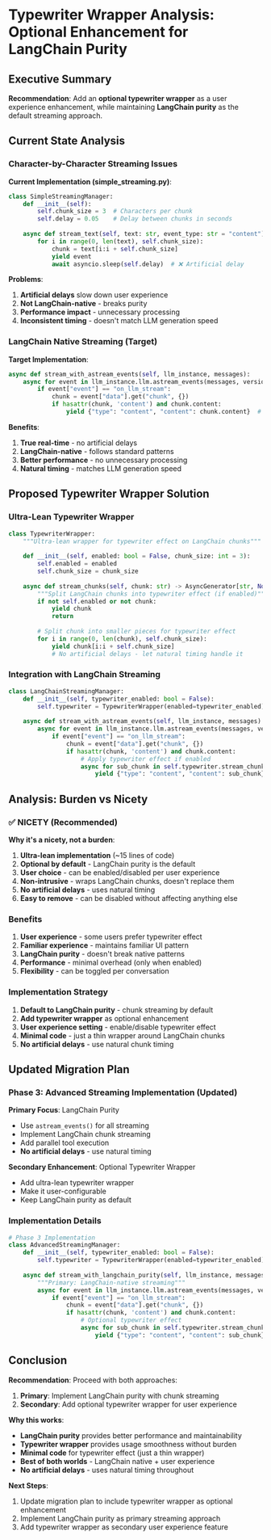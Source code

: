 # Typewriter Wrapper Analysis: Optional Enhancement for LangChain Purity

## Executive Summary

**Recommendation**: Add an **optional typewriter wrapper** as a user experience enhancement, while maintaining **LangChain purity** as the default streaming approach.

## Current State Analysis

### **Character-by-Character Streaming Issues**

**Current Implementation (simple_streaming.py)**:
```python
class SimpleStreamingManager:
    def __init__(self):
        self.chunk_size = 3  # Characters per chunk
        self.delay = 0.05    # Delay between chunks in seconds
    
    async def stream_text(self, text: str, event_type: str = "content"):
        for i in range(0, len(text), self.chunk_size):
            chunk = text[i:i + self.chunk_size]
            yield event
            await asyncio.sleep(self.delay)  # ❌ Artificial delay
```

**Problems**:
1. **Artificial delays** slow down user experience
2. **Not LangChain-native** - breaks purity
3. **Performance impact** - unnecessary processing
4. **Inconsistent timing** - doesn't match LLM generation speed

### **LangChain Native Streaming (Target)**

**Target Implementation**:
```python
async def stream_with_astream_events(self, llm_instance, messages):
    async for event in llm_instance.llm.astream_events(messages, version="v1"):
        if event["event"] == "on_llm_stream":
            chunk = event["data"].get("chunk", {})
            if hasattr(chunk, 'content') and chunk.content:
                yield {"type": "content", "content": chunk.content}  # ✅ Natural timing
```

**Benefits**:
1. **True real-time** - no artificial delays
2. **LangChain-native** - follows standard patterns
3. **Better performance** - no unnecessary processing
4. **Natural timing** - matches LLM generation speed

## Proposed Typewriter Wrapper Solution

### **Ultra-Lean Typewriter Wrapper**

```python
class TypewriterWrapper:
    """Ultra-lean wrapper for typewriter effect on LangChain chunks"""
    
    def __init__(self, enabled: bool = False, chunk_size: int = 3):
        self.enabled = enabled
        self.chunk_size = chunk_size
    
    async def stream_chunks(self, chunk: str) -> AsyncGenerator[str, None]:
        """Split LangChain chunks into typewriter effect (if enabled)"""
        if not self.enabled or not chunk:
            yield chunk
            return
        
        # Split chunk into smaller pieces for typewriter effect
        for i in range(0, len(chunk), self.chunk_size):
            yield chunk[i:i + self.chunk_size]
            # No artificial delays - let natural timing handle it
```

### **Integration with LangChain Streaming**

```python
class LangChainStreamingManager:
    def __init__(self, typewriter_enabled: bool = False):
        self.typewriter = TypewriterWrapper(enabled=typewriter_enabled)
    
    async def stream_with_astream_events(self, llm_instance, messages):
        async for event in llm_instance.llm.astream_events(messages, version="v1"):
            if event["event"] == "on_llm_stream":
                chunk = event["data"].get("chunk", {})
                if hasattr(chunk, 'content') and chunk.content:
                    # Apply typewriter effect if enabled
                    async for sub_chunk in self.typewriter.stream_chunks(chunk.content):
                        yield {"type": "content", "content": sub_chunk}
```

## Analysis: Burden vs Nicety

### **✅ NICETY (Recommended)**

**Why it's a nicety, not a burden**:

1. **Ultra-lean implementation** (~15 lines of code)
2. **Optional by default** - LangChain purity is the default
3. **User choice** - can be enabled/disabled per user experience
4. **Non-intrusive** - wraps LangChain chunks, doesn't replace them
5. **No artificial delays** - uses natural timing
6. **Easy to remove** - can be disabled without affecting anything else

### **Benefits**

1. **User experience** - some users prefer typewriter effect
2. **Familiar experience** - maintains familiar UI pattern
3. **LangChain purity** - doesn't break native patterns
4. **Performance** - minimal overhead (only when enabled)
5. **Flexibility** - can be toggled per conversation

### **Implementation Strategy**

1. **Default to LangChain purity** - chunk streaming by default
2. **Add typewriter wrapper** as optional enhancement
3. **User experience setting** - enable/disable typewriter effect
4. **Minimal code** - just a thin wrapper around LangChain chunks
5. **No artificial delays** - use natural chunk timing

## Updated Migration Plan

### **Phase 3: Advanced Streaming Implementation (Updated)**

**Primary Focus**: LangChain Purity
- Use `astream_events()` for all streaming
- Implement LangChain chunk streaming
- Add parallel tool execution
- **No artificial delays** - use natural timing

**Secondary Enhancement**: Optional Typewriter Wrapper
- Add ultra-lean typewriter wrapper
- Make it user-configurable
- Keep LangChain purity as default

### **Implementation Details**

```python
# Phase 3 Implementation
class AdvancedStreamingManager:
    def __init__(self, typewriter_enabled: bool = False):
        self.typewriter = TypewriterWrapper(enabled=typewriter_enabled)
    
    async def stream_with_langchain_purity(self, llm_instance, messages):
        """Primary: LangChain-native streaming"""
        async for event in llm_instance.llm.astream_events(messages, version="v1"):
            if event["event"] == "on_llm_stream":
                chunk = event["data"].get("chunk", {})
                if hasattr(chunk, 'content') and chunk.content:
                    # Optional typewriter effect
                    async for sub_chunk in self.typewriter.stream_chunks(chunk.content):
                        yield {"type": "content", "content": sub_chunk}
```

## Conclusion

**Recommendation**: Proceed with both approaches:

1. **Primary**: Implement LangChain purity with chunk streaming
2. **Secondary**: Add optional typewriter wrapper for user experience

**Why this works**:
- **LangChain purity** provides better performance and maintainability
- **Typewriter wrapper** provides usage smoothness without burden
- **Minimal code** for typewriter effect (just a thin wrapper)
- **Best of both worlds** - LangChain native + user experience
- **No artificial delays** - uses natural timing throughout

**Next Steps**:
1. Update migration plan to include typewriter wrapper as optional enhancement
2. Implement LangChain purity as primary streaming approach
3. Add typewriter wrapper as secondary user experience feature
